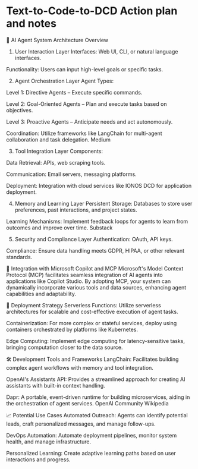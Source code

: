 # Text-to-Code-to-DCD Action plan and notes

🧠 AI Agent System Architecture Overview
1. User Interaction Layer
Interfaces: Web UI, CLI, or natural language interfaces.

Functionality: Users can input high-level goals or specific tasks.

2. Agent Orchestration Layer
Agent Types:

Level 1: Directive Agents – Execute specific commands.

Level 2: Goal-Oriented Agents – Plan and execute tasks based on objectives.

Level 3: Proactive Agents – Anticipate needs and act autonomously.

Coordination: Utilize frameworks like LangChain for multi-agent collaboration and task delegation.
Medium

3. Tool Integration Layer
Components:

Data Retrieval: APIs, web scraping tools.

Communication: Email servers, messaging platforms.

Deployment: Integration with cloud services like IONOS DCD for application deployment.


4. Memory and Learning Layer
Persistent Storage: Databases to store user preferences, past interactions, and project states.

Learning Mechanisms: Implement feedback loops for agents to learn from outcomes and improve over time.
Substack

5. Security and Compliance Layer
Authentication: OAuth, API keys.

Compliance: Ensure data handling meets GDPR, HIPAA, or other relevant standards.

🔗 Integration with Microsoft Copilot and MCP
Microsoft's Model Context Protocol (MCP) facilitates seamless integration of AI agents into applications like Copilot Studio. By adopting MCP, your system can dynamically incorporate various tools and data sources, enhancing agent capabilities and adaptability. 


🚀 Deployment Strategy
Serverless Functions: Utilize serverless architectures for scalable and cost-effective execution of agent tasks.

Containerization: For more complex or stateful services, deploy using containers orchestrated by platforms like Kubernetes.

Edge Computing: Implement edge computing for latency-sensitive tasks, bringing computation closer to the data source.


🛠️ Development Tools and Frameworks
LangChain: Facilitates building complex agent workflows with memory and tool integration.

OpenAI's Assistants API: Provides a streamlined approach for creating AI assistants with built-in context handling.

Dapr: A portable, event-driven runtime for building microservices, aiding in the orchestration of agent services. 
OpenAI Community
Wikipedia

📈 Potential Use Cases
Automated Outreach: Agents can identify potential leads, craft personalized messages, and manage follow-ups.

DevOps Automation: Automate deployment pipelines, monitor system health, and manage infrastructure.

Personalized Learning: Create adaptive learning paths based on user interactions and progress.
